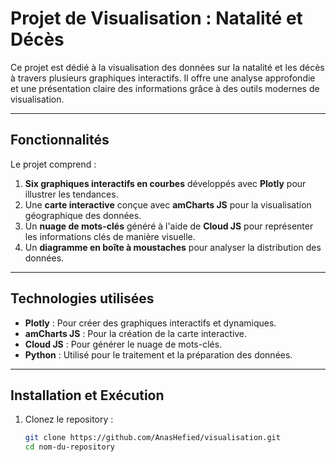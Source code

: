# Projet de Visualisation : Natalité et Décès  

Ce projet est dédié à la visualisation des données sur la natalité et les décès à travers plusieurs graphiques interactifs. Il offre une analyse approfondie et une présentation claire des informations grâce à des outils modernes de visualisation.

---

## **Fonctionnalités**  

Le projet comprend :  
1. **Six graphiques interactifs en courbes** développés avec **Plotly** pour illustrer les tendances.  
2. Une **carte interactive** conçue avec **amCharts JS** pour la visualisation géographique des données.  
3. Un **nuage de mots-clés** généré à l'aide de **Cloud JS** pour représenter les informations clés de manière visuelle.  
4. Un **diagramme en boîte à moustaches** pour analyser la distribution des données.  

---

## **Technologies utilisées**  
- **Plotly** : Pour créer des graphiques interactifs et dynamiques.  
- **amCharts JS** : Pour la création de la carte interactive.  
- **Cloud JS** : Pour générer le nuage de mots-clés.  
- **Python** : Utilisé pour le traitement et la préparation des données.  

---

## **Installation et Exécution**  

1. Clonez le repository :  
   ```bash
   git clone https://github.com/AnasHefied/visualisation.git
   cd nom-du-repository
